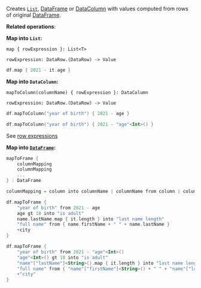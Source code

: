 [//]: # (title: map)

<!---IMPORT org.jetbrains.kotlinx.dataframe.samples.api.Modify-->

Creates [`List`](https://kotlinlang.org/api/latest/jvm/stdlib/kotlin.collections/-list/), [DataFrame](DataFrame.md) or [DataColumn](DataColumn.md) 
with values computed from rows of original [DataFrame](DataFrame.md).

**Related operations**: [](addRemove.md)

**Map into `List`:**

```text
map { rowExpression }: List<T>

rowExpression: DataRow.(DataRow) -> Value
```

<!---FUN map-->

```kotlin
df.map { 2021 - it.age }
```

<!---END-->

**Map into `DataColumn`:**

```text
mapToColumn(columnName) { rowExpression }: DataColumn

rowExpression: DataRow.(DataRow) -> Value
```

<!---FUN mapToColumn-->
<tabs>
<tab title="Properties">

```kotlin
df.mapToColumn("year of birth") { 2021 - age }
```

</tab>
<tab title="Strings">

```kotlin
df.mapToColumn("year of birth") { 2021 - "age"<Int>() }
```

</tab></tabs>
<!---END-->

See [row expressions](DataRow.md#row-expressions)

**Map into [`DataFrame`](DataFrame.md):**

```kotlin
mapToFrame { 
    columnMapping
    columnMapping
    ...
} : DataFrame

columnMapping = column into columnName | columnName from column | columnName from { rowExpression } | +column  
```

<!---FUN mapMany-->
<tabs>
<tab title="Properties">

```kotlin
df.mapToFrame {
    "year of birth" from 2021 - age
    age gt 18 into "is adult"
    name.lastName.map { it.length } into "last name length"
    "full name" from { name.firstName + " " + name.lastName }
    +city
}
```

</tab>
<tab title="Strings">

```kotlin
df.mapToFrame {
    "year of birth" from 2021 - "age"<Int>()
    "age"<Int>() gt 18 into "is adult"
    "name"["lastName"]<String>().map { it.length } into "last name length"
    "full name" from { "name"["firstName"]<String>() + " " + "name"["lastName"]<String>() }
    +"city"
}
```

</tab></tabs>
<inline-frame src="resources/org.jetbrains.kotlinx.dataframe.samples.api.Modify.mapMany.html" width="100%"/>
<!---END-->
